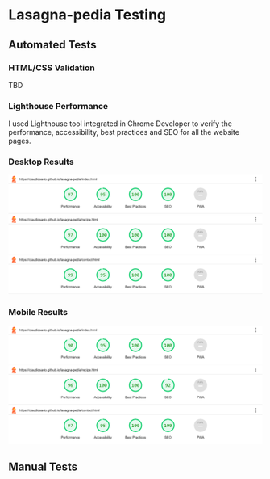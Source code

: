 # Lasagna-pedia Testing

## Automated Tests

### HTML/CSS Validation
TBD

### Lighthouse Performance

I used Lighthouse tool integrated in Chrome Developer to verify the performance, accessibility, best practices and SEO for all the website pages.

### Desktop Results

![](docs/lighthouse-desktop-index.png)  
![](docs/lighthouse-desktop-recipe.png)  
![](docs/lighthouse-desktop-contact.png)  

### Mobile Results

![](docs/lighthouse-mobile-index.png)  
![](docs/lighthouse-mobile-recipe.png)  
![](docs/lighthouse-mobile-contact.png)  

## Manual Tests